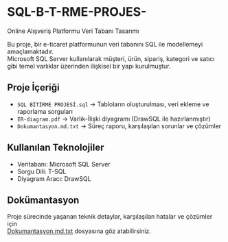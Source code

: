 # SQL-B-T-RME-PROJES-
Online Alışveriş Platformu Veri Tabanı Tasarımı

Bu proje, bir e-ticaret platformunun veri tabanını SQL ile modellemeyi amaçlamaktadır.  
Microsoft SQL Server kullanılarak müşteri, ürün, sipariş, kategori ve satıcı gibi temel varlıklar üzerinden ilişkisel bir yapı kurulmuştur.

## Proje İçeriği

- `SQL BİTİRME PROJESİ.sql` → Tabloların oluşturulması, veri ekleme ve raporlama sorguları
- `ER-diagram.pdf` → Varlık-İlişki diyagramı (DrawSQL ile hazırlanmıştır)
- `Dokumantasyon.md.txt` → Süreç raporu, karşılaşılan sorunlar ve çözümler

## Kullanılan Teknolojiler

- Veritabanı: Microsoft SQL Server  
- Sorgu Dili: T-SQL  
- Diyagram Aracı: DrawSQL

## Dokümantasyon

Proje sürecinde yaşanan teknik detaylar, karşılaşılan hatalar ve çözümler için  
[Dokumantasyon.md.txt](Dokumantasyon.md.txt) dosyasına göz atabilirsiniz.


